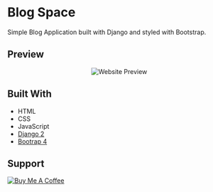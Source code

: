 # Blog Space
Simple Blog Application built with Django and styled with Bootstrap.


## Preview
<p align="center">
  <img src="https://arwildo.github.io/assets/images/blog-space.png?raw=true" alt="Website Preview"/>
</p>


## Built With

* HTML
* CSS
* JavaScript
* [Django 2](https://github.com/django/django)
* [Bootrap 4](https://github.com/twbs/bootstrap)


## Support

<a href="https://www.buymeacoffee.com/Arwildo " target="_blank"><img src="https://www.buymeacoffee.com/assets/img/custom_images/white_img.png" alt="Buy Me A Coffee" style="height: auto !important;width: auto !important;" ></a>
